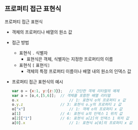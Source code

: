 ## 프로퍼티 접근 표현식

프로퍼티 접근 표현식

- 객체의 프로퍼티나 배열의 원소 값

- 접근 방법

  - 표현식 `.` 식별자
    - 표현식은 객체, 식별자는 지정한 프로퍼티의 이름
  - 표현식 `[` 표현식`]` 
    - 객체의 특정 프로퍼티 이름이나 배열 내의 원소의 인덱스 값

- 프로퍼티 접근 표현식의 예시

  ```javascript
  var o = {x:1, y:{z:3}};	// 간단한 객체 리터럴의 예제
  var a = [o,4,[5,6]];	// 객체를 포함한 배열 리터럴
  o.x						// 1: 표현식 o의 프로퍼티 x 값
  o.y.z					// 3: 표현식 o.y의 프로퍼티 z 값
  o["x"]					// 1: 객체 o의 프로퍼티 x 값
  a[1]					// 4: 표현식 a의 인덱스 1 위치 값
  a[2]["1"]				// 6: 표현식 a[2]의 인덱스 1 위치 값
  a[0].x					// 1: 표현식 a[0]의 프로퍼티 x 값
  ```

  



